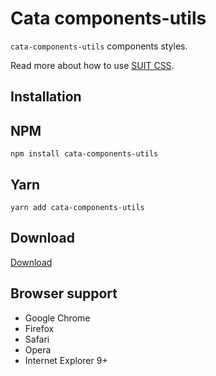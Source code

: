 # Cata components-utils

`cata-components-utils` components styles.

Read more about how to use [SUIT CSS](https://github.com/suitcss/suit/).

## Installation

## NPM 
```
npm install cata-components-utils
```

## Yarn
```
yarn add cata-components-utils
```

## Download
[Download](https://github.com/raulghm/cata-components-utils/releases)

## Browser support

* Google Chrome
* Firefox
* Safari
* Opera
* Internet Explorer 9+
